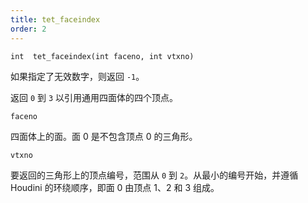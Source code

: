 ```yaml
---
title: tet_faceindex
order: 2
---
```

`int  tet_faceindex(int faceno, int vtxno)`

如果指定了无效数字，则返回 `-1`。

返回 `0` 到 `3` 以引用通用四面体的四个顶点。

`faceno`

四面体上的面。面 0 是不包含顶点 0 的三角形。

`vtxno`

要返回的三角形上的顶点编号，范围从 `0` 到 `2`。从最小的编号开始，并遵循 Houdini 的环绕顺序，即面 0 由顶点 1、2 和 3 组成。